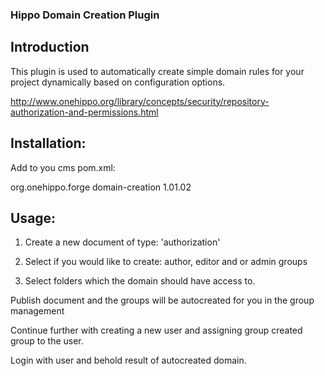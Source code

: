 ### Hippo Domain Creation Plugin

## Introduction
This plugin is used to automatically create simple domain rules for your project dynamically based on configuration options.

http://www.onehippo.org/library/concepts/security/repository-authorization-and-permissions.html

## Installation:

Add to you cms pom.xml:

<dependency>
    <groupId>org.onehippo.forge</groupId>
    <artifactId>domain-creation</artifactId>
    <version>1.01.02</version>
</dependency>

## Usage:

1. Create a new document of type: 'authorization'

2. Select if you would like to create: author, editor and or admin groups

3. Select folders which the domain should have access to.

Publish document and the groups will be autocreated for you in the group management

Continue further with creating a new user and assigning group created group to the user.

Login with user and behold result of autocreated domain.


